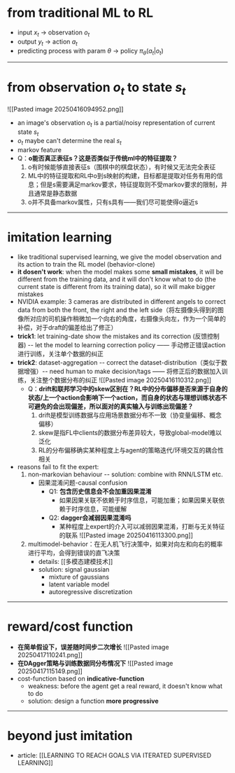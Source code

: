 # from traditional ML to RL

- input $x_t$ -> observation $o_t$
- output $y_t$ ->  action $a_t$
- predicting process with param $\theta$ -> policy $\pi_{\theta}(a_t|o_t)$ 

---
# from observation $o_t$ to state $s_t$

![[Pasted image 20250416094952.png]]

- an image's observation $o_t$ is a partial/noisy representation of current state $s_t$
- $o_t$ maybe can't determine the real $s_t$
- markov feature
- Q：**o能否真正表征s？这是否类似于传统ml中的特征提取？**
	1. o有时候能够直接表征s（围棋中的棋盘状态），有时候又无法完全表征
	2. ML中的特征提取和RL中o到s映射的构建，目标都是提取对任务有用的信息；但是s需要满足markov要求，特征提取则不受markov要求的限制，并且通常是静态数据
	3. o并不具备markov属性，只有s具有——我们尽可能使得o逼近s

---

# imitation learning

- like traditional supervised learning, we give the model observation and its action to train the RL model (behavior-clone)
- **it dosen't work**: when the model makes some **small mistakes**, it will be different from the training data, and it will don't know what to do (the current state is different from its training data), so it will make bigger mistakes
- NVIDIA example: 3 cameras are distributed in different angels to correct data from both the front, the right and the left side（将左摄像头得到的图像所对应的司机操作稍微加一个向右的角度，右摄像头向左，作为一个简单的补偿，对于draft的偏差给出了修正）
- **trick1**: let training-date show the mistakes and its correction (反馈控制器) -- let the model to learning correction policy —— 手动修正错误action进行训练，关注单个数据的纠正
- **trick2**: dataset-aggregation -- correct the dataset-distribution（类似于数据增强）-- need human to make decision/tags —— 将修正后的数据加入训练，关注整个数据分布的纠正
	![[Pasted image 20250416110312.png]]
	- Q：**drift和联邦学习中的skew区别在？RL中的分布偏移是否来源于自身的状态/上一个action会影响下一个action，而自身的状态与理想训练状态不可避免的会出现偏差，所以面对的真实输入与训练出现偏差？**
		1. drift是模型训练数据与应用场景数据分布不一致（协变量偏移、概念偏移）
		2. skew是指FL中clients的数据分布差异较大，导致global-model难以泛化
		3. RL的分布偏移确实某种程度上与agent的策略迭代/环境交互的耦合性相关
- reasons fail to fit the expert:
	1. non-markovian behaviour -- solution: combine with RNN/LSTM etc.
		- 因果混淆问题-causal confusion
			- Q1: **包含历史信息会不会加重因果混淆**
				- 如果因果关联不依赖于时序信息，可能加重；如果因果关联依赖于时序信息，可能缓解
			- Q2: **dagger会减弱因果混淆吗**
				- 某种程度上expert的介入可以减弱因果混淆，打断与无关特征的联系
			![[Pasted image 20250416113300.png]]
	2. multimodel-behavior：在无人机飞行决策中，如果对向左和向右的概率进行平均，会得到错误的直飞决策
		- details: [[多模态建模技术]]
		- solution: signal gaussian
			- mixture of gaussians
			- latent variable model
			- autoregressive discretization

---

# reward/cost function

- **在简单假设下，误差随时间步二次增长**
	![[Pasted image 20250417110241.png]]
- **在DAgger策略与训练数据同分布情况下**
	![[Pasted image 20250417115149.png]]
- cost-function based on **indicative-function**
	- weakness: before the agent get a real reward, it doesn't know what to do
	- solution: design a function **more progressive**

---

# beyond just imitation

- article: [[LEARNING TO REACH GOALS VIA ITERATED SUPERVISED LEARNING]]



